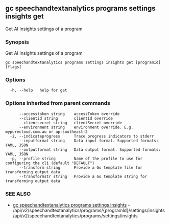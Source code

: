 ## gc speechandtextanalytics programs settings insights get

Get AI Insights settings of a program

### Synopsis

Get AI Insights settings of a program

```
gc speechandtextanalytics programs settings insights get [programId] [flags]
```

### Options

```
  -h, --help   help for get
```

### Options inherited from parent commands

```
      --accesstoken string    accessToken override
      --clientid string       clientId override
      --clientsecret string   clientSecret override
      --environment string    environment override. E.g. mypurecloud.com.au or ap-southeast-2
  -i, --indicateprogress      Trace progress indicators to stderr
      --inputformat string    Data input format. Supported formats: YAML, JSON
      --outputformat string   Data output format. Supported formats: YAML, JSON
  -p, --profile string        Name of the profile to use for configuring the cli (default "DEFAULT")
      --transform string      Provide a Go template file for transforming output data
      --transformstr string   Provide a Go template string for transforming output data
```

### SEE ALSO

* [gc speechandtextanalytics programs settings insights](gc_speechandtextanalytics_programs_settings_insights.html)	 - /api/v2/speechandtextanalytics/programs/{programId}/settings/insights /api/v2/speechandtextanalytics/programs/settings/insights



